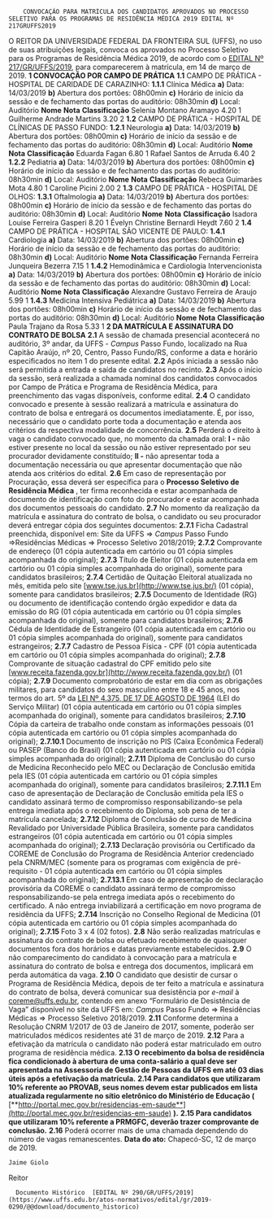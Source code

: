         CONVOCAÇÃO PARA MATRÍCULA DOS CANDIDATOS APROVADOS NO PROCESSO SELETIVO PARA OS PROGRAMAS DE RESIDÊNCIA MÉDICA 2019 EDITAL Nº 217GRUFFS2019  

 O REITOR DA UNIVERSIDADE FEDERAL DA FRONTEIRA SUL (UFFS), no uso de suas atribuições legais, convoca os aprovados no Processo Seletivo para os Programas de Residência Médica 2019, de acordo com o [EDITAL Nº 217/GR/UFFS/2019](https://www.uffs.edu.br/atos-normativos/edital/gr/2019-0217), para comparecerem à matrícula, em 14 de março de 2019.  **1 CONVOCAÇÃO POR CAMPO DE PRÁTICA** **1.1**  CAMPO DE PRÁTICA - HOSPITAL DE CARIDADE DE CARAZINHO: **1.1.1**  Clínica Médica **a)**  Data: 14/03/2019 **b)**  Abertura dos portões: 08h00min **c)**  Horário de início da sessão e de fechamento das portas do auditório: 08h30min **d)**  Local: Auditório     **Nome**   **Nota**   **Classificação**     Selenia Montano Aramayo   4.20   1     Guilherme Andrade Martins   3.20   2     **1.2**  CAMPO DE PRÁTICA - HOSPITAL DE CLÍNICAS DE PASSO FUNDO: **1.2.1**  Neurologia **a)**  Data: 14/03/2019 **b)**  Abertura dos portões: 08h00min **c)**  Horário de início da sessão e de fechamento das portas do auditório: 08h30min **d)**  Local: Auditório     **Nome**   **Nota**   **Classificação**     Eduarda Fagan   6.80   1     Rafael Santos de Arruda   6.40   2     **1.2.2**  Pediatria **a)**  Data: 14/03/2019 **b)**  Abertura dos portões: 08h00min **c)**  Horário de início da sessão e de fechamento das portas do auditório: 08h30min **d)**  Local: Auditório     **Nome**   **Nota**   **Classificação**     Rebeca Guimarães Mota   4.80   1     Caroline Picini   2.00   2     **1.3**  CAMPO DE PRÁTICA - HOSPITAL DE OLHOS: **1.3.1**  Oftalmologia **a)**  Data: 14/03/2019 **b)**  Abertura dos portões: 08h00min **c)**  Horário de início da sessão e de fechamento das portas do auditório: 08h30min **d)**  Local: Auditório     **Nome**   **Nota**   **Classificação**     Isadora Louise Ferreira Gasperi   8.20   1     Évelyn Christine Bernardi Heydt   7.60   2     **1.4**  CAMPO DE PRÁTICA - HOSPITAL SÃO VICENTE DE PAULO: **1.4.1**  Cardiologia **a)**  Data: 14/03/2019 **b)**  Abertura dos portões: 08h00min **c)**  Horário de início da sessão e de fechamento das portas do auditório: 08h30min **d)**  Local: Auditório     **Nome**   **Nota**   **Classificação**     Fernanda Ferreira Junqueira Bezerra   7.15   1     **1.4.2**  Hemodinâmica e Cardiologia Intervencionista **a)**  Data: 14/03/2019 **b)**  Abertura dos portões: 08h00min **c)**  Horário de início da sessão e de fechamento das portas do auditório: 08h30min **d)**  Local: Auditório     **Nome**   **Nota**   **Classificação**     Alexandre Gustavo Ferreira de Araujo   5.99   1     **1.4.3**  Medicina Intensiva Pediátrica **a)**  Data: 14/03/2019 **b)**  Abertura dos portões: 08h00min **c)**  Horário de início da sessão e de fechamento das portas do auditório: 08h30min **d)**  Local: Auditório     **Nome**   **Nota**   **Classificação**     Paula Trajano da Rosa   5.33   1      **2 DA MATRÍCULA E ASSINATURA DO CONTRATO DE BOLSA** **2.1**  A sessão de chamada presencial acontecerá no auditório, 3º andar, da UFFS - *Campus*  Passo Fundo, localizado na Rua Capitão Araújo, nº 20, Centro, Passo Fundo/RS, conforme a data e horário especificados no item 1 do presente edital. **2.2**  Após iniciada a sessão não será permitida a entrada e saída de candidatos no recinto. **2.3**  Após o início da sessão, será realizada a chamada nominal dos candidatos convocados por Campo de Prática e Programa de Residência Médica, para preenchimento das vagas disponíveis, conforme edital. **2.4**  O candidato convocado e presente à sessão realizará a matrícula e assinatura do contrato de bolsa e entregará os documentos imediatamente. É, por isso, necessário que o candidato porte toda a documentação e atenda aos critérios da respectiva modalidade de concorrência. **2.5**  Perderá o direito à vaga o candidato convocado que, no momento da chamada oral: **I -**  não estiver presente no local da sessão ou não estiver representado por seu procurador devidamente constituído; **II -**  não apresentar toda a documentação necessária ou que apresentar documentação que não atenda aos critérios do edital. **2.6**  Em caso de representação por Procuração, essa deverá ser específica para o **Processo Seletivo de Residência Médica** , ter firma reconhecida e estar acompanhada de documento de identificação com foto do procurador e estar acompanhada dos documentos pessoais do candidato. **2.7**  No momento da realização da matrícula e assinatura do contrato de bolsa, o candidato ou seu procurador deverá entregar cópia dos seguintes documentos: **2.7.1**  Ficha Cadastral preenchida, disponível em: Site da UFFS => *Campus*  Passo Fundo =>Residências Médicas => Processo Seletivo 2018/2019; **2.7.2**  Comprovante de endereço (01 cópia autenticada em cartório ou 01 cópia simples acompanhada do original); **2.7.3**  Título de Eleitor (01 cópia autenticada em cartório ou 01 cópia simples acompanhada do original), somente para candidatos brasileiros; **2.7.4**  Certidão de Quitação Eleitoral atualizada no mês, emitida pelo site [www.tse.jus.br](http://www.tse.jus.br/) (01 cópia), somente para candidatos brasileiros; **2.7.5**  Documento de Identidade (RG) ou documento de identificação contendo órgão expedidor e data da emissão do RG (01 cópia autenticada em cartório ou 01 cópia simples acompanhada do original), somente para candidatos brasileiros; **2.7.6**  Cédula de Identidade de Estrangeiro (01 cópia autenticada em cartório ou 01 cópia simples acompanhada do original), somente para candidatos estrangeiros; **2.7.7**  Cadastro de Pessoa Física - CPF (01 cópia autenticada em cartório ou 01 cópia simples acompanhada do original); **2.7.8**  Comprovante de situação cadastral do CPF emitido pelo site [www.receita.fazenda.gov.br](http://www.receita.fazenda.gov.br/) (01 cópia); **2.7.9**  Documento comprobatório de estar em dia com as obrigações militares, para candidatos do sexo masculino entre 18 e 45 anos, nos termos do art. 5º da [LEI Nº 4.375, DE 17 DE AGOSTO DE 1964](http://www.planalto.gov.br/ccivil_03/LEIS/L4375.htm) (LEI do Serviço Militar) (01 cópia autenticada em cartório ou 01 cópia simples acompanhada do original), somente para candidatos brasileiros; **2.7.10**  Cópia da carteira de trabalho onde constam as informações pessoais (01 cópia autenticada em cartório ou 01 cópia simples acompanhada do original); **2.7.10.1**  Documento de inscrição no PIS (Caixa Econômica Federal) ou PASEP (Banco do Brasil) (01 cópia autenticada em cartório ou 01 cópia simples acompanhada do original); **2.7.11**  Diploma de Conclusão do curso de Medicina Reconhecido pelo MEC ou Declaração de Conclusão emitida pela IES (01 cópia autenticada em cartório ou 01 cópia simples acompanhada do original), somente para candidatos brasileiros; **2.7.11.1**  Em caso de apresentação de Declaração de Conclusão emitida pela IES o candidato assinará termo de compromisso responsabilizando-se pela entrega imediata após o recebimento do Diploma, sob pena de ter a matrícula cancelada; **2.7.12**  Diploma de Conclusão de curso de Medicina Revalidado por Universidade Pública Brasileira, somente para candidatos estrangeiros (01 cópia autenticada em cartório ou 01 cópia simples acompanhada do original); **2.7.13**  Declaração provisória ou Certificado da COREME de Conclusão do Programa de Residência Anterior credenciado pela CNRM/MEC (somente para os programas com exigência de pré-requisito - 01 cópia autenticada em cartório ou 01 cópia simples acompanhada do original); **2.7.13.1**  Em caso de apresentação de declaração provisória da COREME o candidato assinará termo de compromisso responsabilizando-se pela entrega imediata após o recebimento do certificado. A não entrega inviabilizará a certificação em novo programa de residência da UFFS; **2.7.14**  Inscrição no Conselho Regional de Medicina (01 cópia autenticada em cartório ou 01 cópia simples acompanhada do original); **2.7.15**  Foto 3 x 4 (02 fotos). **2.8**  Não serão realizadas matrículas e assinatura do contrato de bolsa ou efetuado recebimento de quaisquer documentos fora dos horários e datas previamente estabelecidos. **2.9**  O não comparecimento do candidato à convocação para a matrícula e assinatura do contrato de bolsa e entrega dos documentos, implicará em perda automática da vaga. **2.10**  O candidato que desistir de cursar o Programa de Residência Médica, depois de ter feito a matrícula e assinatura do contrato de bolsa, deverá comunicar sua desistência por *e-mail*  à coreme@uffs.edu.br, contendo em anexo “Formulário de Desistência de Vaga” disponível no site da UFFS em: *Campus*  Passo Fundo => Residências Médicas => Processo Seletivo 2018/2019. **2.11**  Conforme determina a Resolução CNRM 1/2017 de 03 de Janeiro de 2017, somente, poderão ser matriculados médicos residentes até 31 de março de 2019. **2.12**  Para a efetivação da matrícula o candidato não poderá estar matriculado em outro programa de residência médica. **2.13 O recebimento da bolsa de residência fica condicionado à abertura de uma conta-salário a qual deve ser apresentada na Assessoria de Gestão de Pessoas da UFFS em até 03 dias úteis após a efetivação da matrícula.** **2.14 Para candidatos que utilizaram 10% referente ao PROVAB, seus nomes devem estar publicados em lista atualizada regularmente no sítio eletrônico do Ministério de Educação (**  [**http://portal.mec.gov.br/residencias-em-saude**](http://portal.mec.gov.br/residencias-em-saude) **).** **2.15 Para candidatos que utilizaram 10% referente a PRMGFC, deverão trazer comprovante de conclusão.** **2.16**  Poderá ocorrer mais de uma chamada dependendo do número de vagas remanescentes.      **Data do ato:** Chapecó-SC, 12 de março de 2019.   
 

    Jaime Giolo   
 Reitor 

      Documento Histórico  [EDITAL Nº 290/GR/UFFS/2019](https://www.uffs.edu.br/atos-normativos/edital/gr/2019-0290/@@download/documento_historico)     
      